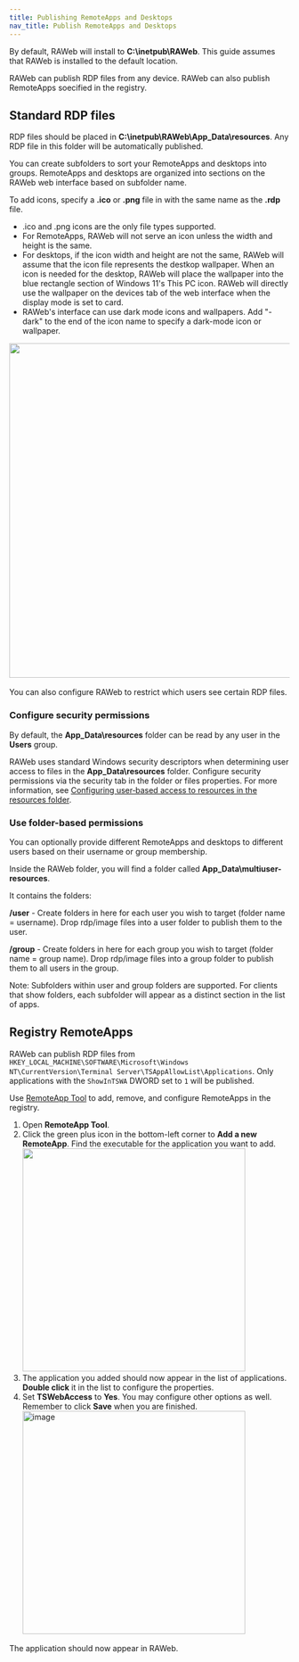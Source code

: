 ```yaml
---
title: Publishing RemoteApps and Desktops
nav_title: Publish RemoteApps and Desktops
---
```


By default, RAWeb will install to **C:\\inetpub\RAWeb**. This guide assumes that RAWeb is installed to the default location.

RAWeb can publish RDP files from any device. RAWeb can also publish RemoteApps soecified in the registry.

## Standard RDP files

RDP files should be placed in **C:\\inetpub\RAWeb\App_Data\resources**. Any RDP file in this folder will be automatically published.

You can create subfolders to sort your RemoteApps and desktops into groups. RemoteApps and desktops are organized into sections on the RAWeb web interface based on subfolder name.

To add icons, specify a **.ico** or **.png** file in with the same name as the **.rdp** file.

- .ico and .png icons are the only file types supported.
- For RemoteApps, RAWeb will not serve an icon unless the width and height is the same.
- For desktops, if the icon width and height are not the same, RAWeb will assume that the icon file represents the destkop wallpaper. When an icon is needed for the desktop, RAWeb will place the wallpaper into the blue rectangle section of Windows 11's This PC icon. RAWeb will directly use the wallpaper on the devices tab of the web interface when the display mode is set to card.
- RAWeb's interface can use dark mode icons and wallpapers. Add "-dark" to the end of the icon name to specify a dark-mode icon or wallpaper.

<img width="600" alt="" src="https://github.com/user-attachments/assets/28276875-8592-48f5-8db6-975d23136cff" />

<br />
<br />
You can also configure RAWeb to restrict which users see certain RDP files.

### Configure security permissions

By default, the **App_Data\resources** folder can be read by any user in the **Users** group.

RAWeb uses standard Windows security descriptors when determining user access to files in the **App_Data\resources** folder. Configure security permissions via the security tab in the folder or files properties. For more information, see [Configuring user‐based access to resources in the resources folder](https://github.com/kimmknight/raweb/wiki/Configuring-user%E2%80%90based-access-to-resources-in-the-resources-folder).

### Use folder-based permissions

You can optionally provide different RemoteApps and desktops to different users based on their username or group membership.

Inside the RAWeb folder, you will find a folder called **App_Data\multiuser-resources**.

It contains the folders:

**/user** - Create folders in here for each user you wish to target (folder name = username). Drop rdp/image files into a user folder to publish them to the user.

**/group** - Create folders in here for each group you wish to target (folder name = group name). Drop rdp/image files into a group folder to publish them to all users in the group.

Note: Subfolders within user and group folders are supported. For clients that show folders, each subfolder will appear as a distinct section in the list of apps.

## Registry RemoteApps

RAWeb can publish RDP files from `HKEY_LOCAL_MACHINE\SOFTWARE\Microsoft\Windows NT\CurrentVersion\Terminal Server\TSAppAllowList\Applications`. Only applications with the `ShowInTSWA` DWORD set to `1` will be published.

Use [RemoteApp Tool](https://github.com/kimmknight/remoteapptool) to add, remove, and configure RemoteApps in the registry.

1. Open **RemoteApp Tool**.
2. Click the green plus icon in the bottom-left corner to **Add a new RemoteApp**. Find the executable for the application you want to add.<br/><img width="400" alt="" src="https://github.com/user-attachments/assets/97a0db8c-768d-4f8c-89c6-5f597d1276ea" />
3. The application you added should now appear in the list of applications. **Double click** it in the list to configure the properties.
4. Set **TSWebAccess** to **Yes**. You may configure other options as well. Remember to click **Save** when you are finished.<br/><img width="400" alt="image" src="https://github.com/user-attachments/assets/89e0db48-c585-4b08-8cd1-ab18fe0343f1" />

The application should now appear in RAWeb.
